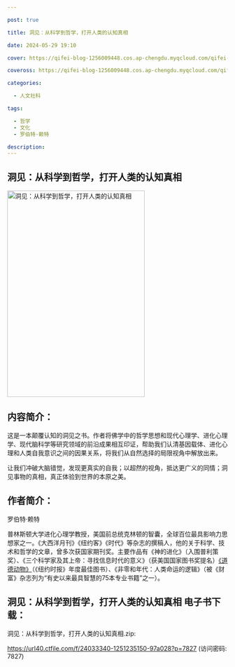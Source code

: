 ```yaml
---

post: true

title: 洞见：从科学到哲学，打开人类的认知真相

date: 2024-05-29 19:10

cover: https://qifei-blog-1256009448.cos.ap-chengdu.myqcloud.com/qifei-blog/6514ce68c458853aef88a979.jpg

coveross: https://qifei-blog-1256009448.cos.ap-chengdu.myqcloud.com/qifei-blog/6514ce68c458853aef88a979.jpg

categories:

  - 人文社科

tags:

  - 哲学
  - 文化
  - 罗伯特·赖特

description:
---
```


## 洞见：从科学到哲学，打开人类的认知真相
<img alt="洞见：从科学到哲学，打开人类的认知真相" class="aligncenter loaded" data-was-processed="true" decoding="async" fetchpriority="high" height="471" src="https://qifei-blog-1256009448.cos.ap-chengdu.myqcloud.com/qifei-blog/6514ce68c458853aef88a979.jpg " style="cursor: zoom-in;" width="314"/>

## 内容简介：

这是一本颠覆认知的洞见之书。作者将佛学中的哲学思想和现代心理学、进化心理学、现代脑科学等研究领域的前沿成果相互印证，帮助我们认清基因载体、进化心理和人类自我意识之间的因果关系，将我们从自然选择的局限视角中解放出来。

让我们冲破大脑错觉，发现更真实的自我；以超然的视角，抵达更广义的同情；洞见事物的真相，真正体验到世界的本原之美。

## 作者简介：

罗伯特·赖特

普林斯顿大学进化心理学教授，美国前总统克林顿的智囊，全球百位最具影响力思想家之一。《大西洋月刊》《纽约客》《时代》等杂志的撰稿人，他的关于科学、技术和哲学的文章，曾多次获国家期刊奖。主要作品有《神的进化》（入围普利策奖）、《三个科学家及其上帝：寻找信息时代的意义》（获美国国家图书奖提名）<a href="https://www.huibooks.com/11887.html">《道德动物》</a>（《纽约时报》年度最佳图书）、《非零和年代：人类命运的逻辑》（被《财富》杂志列为“有史以来最具智慧的75本专业书籍”之一）。

## 洞见：从科学到哲学，打开人类的认知真相 电子书下载：

洞见：从科学到哲学，打开人类的认知真相.zip: 

https://url40.ctfile.com/f/24033340-1251235150-97a028?p=7827 (访问密码: 7827)
